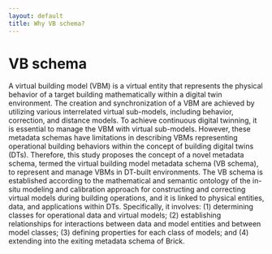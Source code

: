 ```yaml
---
layout: default
title: Why VB schema?
---
```


# VB schema

A virtual building model (VBM) is a virtual entity that represents the physical behavior of a target building mathematically within a digital twin environment. The creation and synchronization of a VBM are achieved by utilizing various interrelated virtual sub-models, including behavior, correction, and distance models. To achieve continuous digital twinning, it is essential to manage the VBM with virtual sub-models. However, these metadata schemas have limitations in describing VBMs representing operational building behaviors within the concept of building digital twins (DTs). Therefore, this study proposes the concept of a novel metadata schema, termed the virtual building model metadata schema (VB schema), to represent and manage VBMs in DT-built environments. The VB schema is established according to the mathematical and semantic ontology of the in-situ modeling and calibration approach for constructing and correcting virtual models during building operations, and it is linked to physical entities, data, and applications within DTs. Specifically, it involves: (1) determining classes for operational data and virtual models; (2) establishing relationships for interactions between data and model entities and between model classes; (3) defining properties for each class of models; and (4) extending into the exiting metadata schema of Brick.
